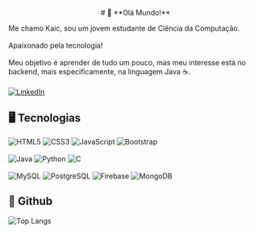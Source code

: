 <div align="center">
# 👋 **Olá Mundo!**
</div>

Me chamo Kaic, sou um jovem estudante de Ciência da Computação.\
\
Apaixonado pela tecnologia!\
\
Meu objetivo é aprender de tudo um pouco, mas meu interesse está no backend, mais especificamente, na linguagem Java ☕.\
\
[![LinkedIn](https://img.shields.io/badge/LinkedIn-0077B5?style=for-the-badge&logo=linkedin&logoColor=white)](https://www.linkedin.com/in/kaic-furushima/)



## 🖥️ **Tecnologias**
![HTML5](https://img.shields.io/badge/HTML5-E34F26?style=for-the-badge&logo=html5&logoColor=white)
![CSS3](https://img.shields.io/badge/CSS3-1572B6?style=for-the-badge&logo=css3&logoColor=white)
![JavaScript](https://img.shields.io/badge/JavaScript-F7DF1E?style=for-the-badge&logo=javascript&logoColor=black)
![Bootstrap](https://img.shields.io/badge/-boostrap-0D1117?style=for-the-badge&logo=bootstrap&labelColor=0D1117)
\
\
![Java](https://img.shields.io/badge/java-%23ED8B00.svg?style=for-the-badge&logo=openjdk&logoColor=white)
![Python](https://img.shields.io/badge/python-3670A0?style=for-the-badge&logo=python&logoColor=ffdd54)
![C](https://img.shields.io/badge/C-00599C?style=for-the-badge&logo=c&logoColor=white)
\
\
![MySQL](https://img.shields.io/badge/MySQL-00000F?style=for-the-badge&logo=mysql&logoColor=white)
![PostgreSQL](https://img.shields.io/badge/PostgreSQL-000?style=for-the-badge&logo=postgresql)
![Firebase](https://img.shields.io/badge/Firebase-000?style=for-the-badge&logo=firebase&logoColor=ffca28)
![MongoDB](https://img.shields.io/badge/MongoDB-%234ea94b.svg?style=for-the-badge&logo=mongodb&logoColor=white)

## 📁 Github
![Top Langs](https://github-readme-stats-git-masterrstaa-rickstaa.vercel.app/api/top-langs/?username=Kaic-Furushima&layout=compact&bg_color=000&border_color=30A3DC&title_color=E94D5F&text_color=FFF)

